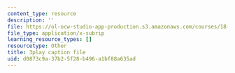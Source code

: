 ```yaml
---
content_type: resource
description: ''
file: https://ol-ocw-studio-app-production.s3.amazonaws.com/courses/18-01sc-single-variable-calculus-fall-2010/d0873c9a37b25f28b496a1bf88a635ad_TpWQlKHPyJ4.vtt
file_type: application/x-subrip
learning_resource_types: []
resourcetype: Other
title: 3play caption file
uid: d0873c9a-37b2-5f28-b496-a1bf88a635ad
---
```


